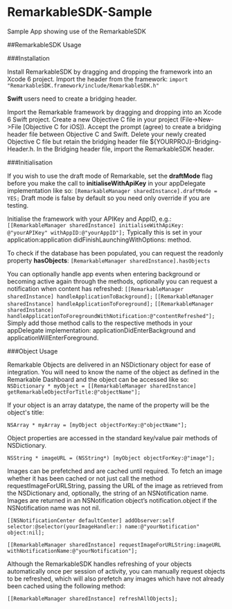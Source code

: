 # RemarkableSDK-Sample
Sample App showing use of the RemarkableSDK

##RemarkableSDK Usage

###Installation

Install RemarkableSDK by dragging and dropping the framework into an Xcode 6 project.
Import the header from the framework:
`import "RemarkableSDK.framework/include/RemarkableSDK.h"`

**Swift** users need to create a bridging header.

Import the Remarkable framework by dragging and dropping into an Xcode 6 Swift project.
Create a new Objective C file in your project (File->New->File [Objective C for iOS]).
Accept the prompt (agree) to create a bridging header file between Objective C and Swift.
Delete your newly created Objective C file but retain the bridging header file ${YOURPROJ}-Bridging-Header.h.
In the Bridging header file, import the RemarkableSDK header.

###Initialisation


If you wish to use the draft mode of Remarkable, set the **draftMode** flag before you make the call to **initialiseWithApiKey** in your appDelegate implementation like so: 
`[RemarkableManager sharedInstance].draftMode = YES;`
Draft mode is false by default so you need only override if you are testing.

Initialise the framework with your APIKey and AppID, e.g.:
`[[RemarkableManager sharedInstance] initialiseWithApiKey: @"yourAPIKey" withAppID:@"yourAppID"];`
Typically this is set in your application:application didFinishLaunchingWithOptions: method. 

To check if the database has been populated, you can request the readonly property **hasObjects**:
`[RemarkableManager sharedInstance].hasObjects`

You can optionally handle app events when entering background or becoming active again through the methods, optionally you can request a notification when content has refreshed:
`[[RemarkableManager sharedInstance] handleApplicationToBackground];`
`[[RemarkableManager sharedInstance] handleApplicationToForeground];`
`[[RemarkableManager sharedInstance] handleApplicationToForegroundWithNotification:@"contentRefreshed"];`
Simply add those method calls to the respective methods in your appDelegate implementation:
applicationDidEnterBackground and applicationWillEnterForeground.

 
###Object Usage

Remarkable Objects are delivered in an NSDictionary object for ease of integration.
You will need to know the name of the object as defined in the Remarkable Dashboard and the object can be accessed like so:
`NSDictionary * myObject = [[RemarkableManager sharedInstance] getRemarkableObjectForTitle:@"objectName"];`

If your object is an array datatype, the name of the property will be the object's title:

`NSArray * myArray = [myObject objectForKey:@"objectName"];`

Object properties are accessed in the standard key/value pair methods of NSDictionary.

`NSString * imageURL = (NSString*) [myObject objectForKey:@"image"];`

Images can be prefetched and are cached until required. To fetch an image whether it has been cached or not just call the method requestImageForURLString, passing the URL of the image as retrieved from the NSDictionary and, optionally, the string of an NSNotification name. Images are returned in an NSNotification object’s notification.object if the NSNotification name was not nil.

`[[NSNotificationCenter defaultCenter] addObserver:self selector:@selector(yourImageHandler:) name:@"yourNotification" object:nil];`

`[[RemarkableManager sharedInstance] requestImageForURLString:imageURL withNotificationName:@"yourNotification"];`

Although the RemarkableSDK handles refreshing of your objects automatically once per session of activity, you can manually request objects to be refreshed, which will also prefetch any images which have not already been cached using the following method:

`[[RemarkableManager sharedInstance] refreshAllObjects];`


